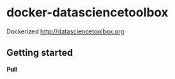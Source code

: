 # docker-datasciencetoolbox

Dockerized http://datasciencetoolbox.org

## Getting started

**Pull**

